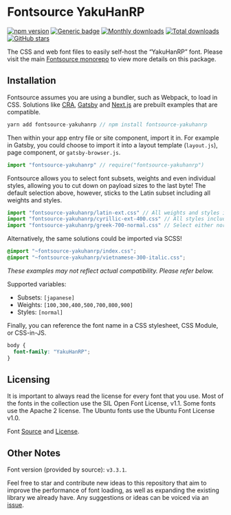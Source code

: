 # Fontsource YakuHanRP

[![npm version](https://badge.fury.io/js/fontsource-yakuhanrp.svg)](https://www.npmjs.com/package/fontsource-yakuhanrp) [![Generic badge](https://img.shields.io/badge/fontsource-passing-brightgreen)](https://github.com/DecliningLotus/fontsource) [![Monthly downloads](https://badgen.net/npm/dm/fontsource-yakuhanrp)](https://github.com/DecliningLotus/fontsource) [![Total downloads](https://badgen.net/npm/dt/fontsource-yakuhanrp)](https://github.com/DecliningLotus/fontsource) [![GitHub stars](https://img.shields.io/github/stars/DecliningLotus/fontsource.svg?style=social&label=Star)](https://GitHub.com/DecliningLotus/fontsource/stargazers/)

The CSS and web font files to easily self-host the “YakuHanRP” font. Please visit the main [Fontsource monorepo](https://github.com/DecliningLotus/fontsource) to view more details on this package.

## Installation

Fontsource assumes you are using a bundler, such as Webpack, to load in CSS. Solutions like [CRA](https://create-react-app.dev/), [Gatsby](https://www.gatsbyjs.org/) and [Next.js](https://nextjs.org/) are prebuilt examples that are compatible.

```javascript
yarn add fontsource-yakuhanrp // npm install fontsource-yakuhanrp
```

Then within your app entry file or site component, import it in. For example in Gatsby, you could choose to import it into a layout template (`layout.js`), page component, or `gatsby-browser.js`.

```javascript
import "fontsource-yakuhanrp" // require("fontsource-yakuhanrp")
```

Fontsource allows you to select font subsets, weights and even individual styles, allowing you to cut down on payload sizes to the last byte! The default selection above, however, sticks to the Latin subset including all weights and styles.

```javascript
import "fontsource-yakuhanrp/latin-ext.css" // All weights and styles included.
import "fontsource-yakuhanrp/cyrillic-ext-400.css" // All styles included.
import "fontsource-yakuhanrp/greek-700-normal.css" // Select either normal or italic.
```

Alternatively, the same solutions could be imported via SCSS!

```scss
@import "~fontsource-yakuhanrp/index.css";
@import "~fontsource-yakuhanrp/vietnamese-300-italic.css";
```

_These examples may not reflect actual compatibility. Please refer below._

Supported variables:

- Subsets: `[japanese]`
- Weights: `[100,300,400,500,700,800,900]`
- Styles: `[normal]`

Finally, you can reference the font name in a CSS stylesheet, CSS Module, or CSS-in-JS.

```css
body {
  font-family: "YakuHanRP";
}
```

## Licensing

It is important to always read the license for every font that you use.
Most of the fonts in the collection use the SIL Open Font License, v1.1. Some fonts use the Apache 2 license. The Ubuntu fonts use the Ubuntu Font License v1.0.

Font [Source](https://github.com/qrac/yakuhanjp) and [License](https://github.com/qrac/yakuhanjp#license).

## Other Notes

Font version (provided by source): `v3.3.1`.

Feel free to star and contribute new ideas to this repository that aim to improve the performance of font loading, as well as expanding the existing library we already have. Any suggestions or ideas can be voiced via an [issue](https://github.com/DecliningLotus/fontsource/issues).
